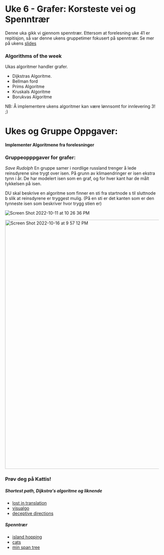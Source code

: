 # Uke 6 - Grafer: Korsteste vei og Spenntrær

Denne uka gikk vi gjennom spenntrær. Ettersom at forelesning uke 41 er repitisjon, så var denne ukens gruppetimer fokusert på spenntrær. Se mer på ukens [slides](https://github.com/amaduswaray/IN2010-Gruppe-4/blob/main/Uke%206/Uke%206.pdf)

### Algorithms of the week
Ukas algoritmer handler grafer.
* Dijkstras Algoritme.
* Bellman ford
* Prims Algoritme
* Kruskals Algoritme
* Borukvas Algoritme


NB: Å implementere ukens algoritmer kan være lønnsomt for innlevering 3! ;)


# Ukes og Gruppe Oppgaver:

**Implementer Algoritmene fra forelesninger**

### Gruppeopppgaver for grafer:

*Save Rudolph*
En gruppe samer i nordlige russland trenger å lede reinsdyrene sine trygt over isen. På grunn av klimaendringer er isen ekstra tynn i år.
De har modelert isen som en graf, og for hver kant har de målt tykkelsen på isen.

DU skal beskrive en algoritme som finner en sti fra startnode s til sluttnode b slik at reinsdyrene er tryggest mulig. (På en sti er det kanten som er den tynneste isen som beskriver hvor trygg stien er)


![Screen Shot 2022-10-11 at 10 26 36 PM](https://user-images.githubusercontent.com/86655546/195575174-6c511e3b-1c9a-4330-90c2-89252a8278cb.png)

<img width="815" alt="Screen Shot 2022-10-16 at 9 57 12 PM" src="https://user-images.githubusercontent.com/86655546/196234794-0a04b8df-def4-4e0e-a91b-bd788dda5014.png">



### Prøv deg på Kattis!

##### Shortest path, Dijkstra's algoritme og liknende
* [lost in translation](https://open.kattis.com/problems/lost)
* [visualgo](https://open.kattis.com/problems/visualgo)
* [deceptive directions](https://open.kattis.com/problems/deceptivedirections)

##### Spenntrær
* [island hopping](https://open.kattis.com/problems/islandhopping)
* [cats](https://open.kattis.com/problems/cats)
* [min span tree](https://open.kattis.com/problems/minspantree)
